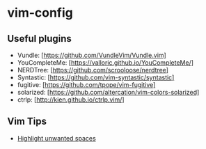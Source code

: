 # vim-config
## Useful plugins
- Vundle: [https://github.com/VundleVim/Vundle.vim]
- YouCompleteMe: [https://valloric.github.io/YouCompleteMe/]
- NERDTree: [https://github.com/scrooloose/nerdtree]
- Syntastic: [https://github.com/vim-syntastic/syntastic]
- fugitive: [https://github.com/tpope/vim-fugitive]
- solarized: [https://github.com/altercation/vim-colors-solarized]
- ctrlp: [http://kien.github.io/ctrlp.vim/]

## Vim Tips
- [Highlight unwanted spaces](http://vim.wikia.com/wiki/Highlight_unwanted_spaces)

